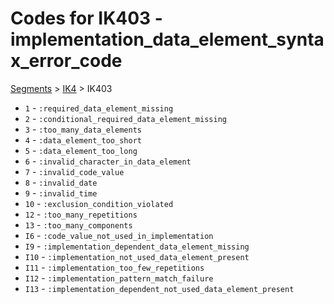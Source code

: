 # Codes for IK403 - implementation_data_element_syntax_error_code
[Segments](../segments.md) > [IK4](../segments/IK4.md) > IK403
* `1` - `:required_data_element_missing`
* `2` - `:conditional_required_data_element_missing`
* `3` - `:too_many_data_elements`
* `4` - `:data_element_too_short`
* `5` - `:data_element_too_long`
* `6` - `:invalid_character_in_data_element`
* `7` - `:invalid_code_value`
* `8` - `:invalid_date`
* `9` - `:invalid_time`
* `10` - `:exclusion_condition_violated`
* `12` - `:too_many_repetitions`
* `13` - `:too_many_components`
* `I6` - `:code_value_not_used_in_implementation`
* `I9` - `:implementation_dependent_data_element_missing`
* `I10` - `:implementation_not_used_data_element_present`
* `I11` - `:implementation_too_few_repetitions`
* `I12` - `:implementation_pattern_match_failure`
* `I13` - `:implementation_dependent_not_used_data_element_present`
